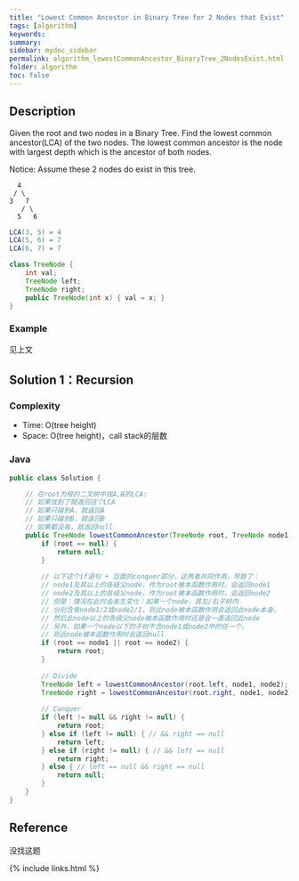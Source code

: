 ```yaml
---
title: "Lowest Common Ancestor in Binary Tree for 2 Nodes that Exist"
tags: [algorithm]
keywords:
summary:
sidebar: mydoc_sidebar
permalink: algorithm_lowestCommonAncestor_BinaryTree_2NodesExist.html
folder: algorithm
toc: false
---
```


## Description
Given the root and two nodes in a Binary Tree. Find the lowest common ancestor(LCA) of the two nodes.
The lowest common ancestor is the node with largest depth which is the ancestor of both nodes.

Notice: Assume these 2 nodes do exist in this tree.
```
  4
 / \
3   7
   / \
  5   6
```
```java
LCA(3, 5) = 4
LCA(5, 6) = 7
LCA(6, 7) = 7
```
```java
class TreeNode {
    int val;
    TreeNode left;
    TreeNode right;
    public TreeNode(int x) { val = x; }
}
```

### Example
见上文

## Solution 1：Recursion

### Complexity
* Time: O(tree height)
* Space: O(tree height)，call stack的层数

### Java
```java
public class Solution {

    // 在root为根的二叉树中找A,B的LCA:
    // 如果找到了就返回这个LCA
    // 如果只碰到A，就返回A
    // 如果只碰到B，就返回B
    // 如果都没有，就返回null
    public TreeNode lowestCommonAncestor(TreeNode root, TreeNode node1, TreeNode node2) {
        if (root == null) {
            return null;
        }
        
        // 以下这个if语句 + 后面的conquer部分，这两者共同作用，导致了：
        // node1及其以上的各级父node，作为root被本函数作用时，会返回node1
        // node2及其以上的各级父node，作为root被本函数作用时，会返回node2
        // 但是：情况在此时会发生变化：如果一个node，其左/右子树内
        // 分别含有node1/2或node2/1，则此node被本函数作用会返回此node本身，
        // 然后此node以上的各级父node被本函数作用时还是会一直返回此node
        // 另外，如果一个node以下的子树不含node1或node2中的任一个，
        // 则此node被本函数作用时会返回null
        if (root == node1 || root == node2) {
            return root;
        }
        
        // Divide
        TreeNode left = lowestCommonAncestor(root.left, node1, node2);
        TreeNode right = lowestCommonAncestor(root.right, node1, node2);
        
        // Conquer
        if (left != null && right != null) {
            return root;
        } else if (left != null) { // && right == null
            return left;
        } else if (right != null) { // && left == null
            return right;
        } else { // left == null && right == null
            return null;
        }
    }
}
```

## Reference
没找这题

{% include links.html %}
